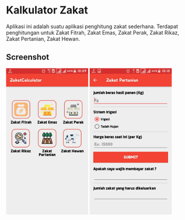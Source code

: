 # Kalkulator Zakat

Aplikasi ini adalah suatu aplikasi penghitung zakat sederhana. Terdapat penghitungan untuk Zakat Fitrah, Zakat Emas, Zakat Perak, Zakat Rikaz, Zakat Pertanian, Zakat Hewan.

## Screenshot

<img src="https://github.com/ariastro/Kalkulator-Zakat/blob/master/screenshot/ss1.jpg" height="400"/> <img src="https://github.com/ariastro/Kalkulator-Zakat/blob/master/screenshot/ss2.jpg" height="400"/>

